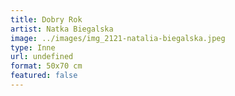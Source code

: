```yaml
---
title: Dobry Rok
artist: Natka Biegalska
image: ../images/img_2121-natalia-biegalska.jpeg
type: Inne
url: undefined
format: 50x70 cm
featured: false
---
```

